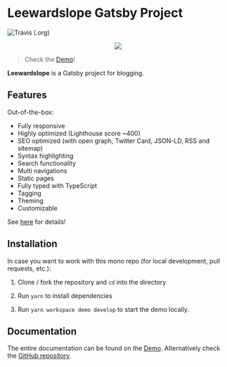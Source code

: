 # Leewardslope Gatsby Project

![Travis (.org)](https://img.shields.io/travis/nehalist/gatsby-theme-nehalem)

<p align="center">
    <img src="https://github.com/nehalist/gatsby-theme-nehalem/blob/master/theme/logo.png?raw=true">
</p>

> Check the [Demo](https://blog.leewardslope.com)!

**Leewardslope** is a Gatsby project for blogging.

## Features

Out-of-the-box:

- Fully responsive
- Highly optimized (Lighthouse score ~400)
- SEO optimized (with open graph, Twitter Card, JSON-LD, RSS and sitemap)
- Syntax highlighting
- Search functionality
- Multi navigations
- Static pages
- Fully typed with TypeScript
- Tagging
- Theming
- Customizable

See [here](https://blog.leewardslope.com/features) for details!

## Installation


In case you want to work with this mono repo (for local development, pull requests, etc.):

1. Clone / fork the repository and `cd` into the directory

2. Run `yarn` to install dependencies

3. Run `yarn workspace demo develop` to start the demo locally.

## Documentation

The entire documentation can be found on the [Demo](https://blog.leewardslope.com). Alternatively check 
the [GitHub repository](https://github.com/akhil-naidu/gatsby-theme-nehalem).

